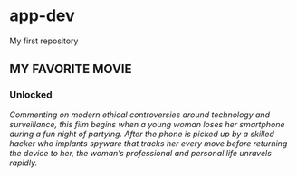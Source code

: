 # app-dev
My first repository
## MY FAVORITE MOVIE
### Unlocked
*Commenting on modern ethical controversies around technology and surveillance, this film begins when a young woman loses her smartphone during a fun night of partying. After the phone is picked up by a skilled hacker who implants spyware that tracks her every move before returning the device to her, the woman’s professional and personal life unravels rapidly.*
